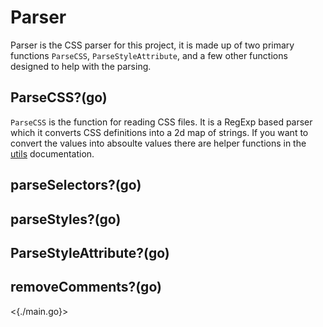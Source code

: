 # Parser

Parser is the CSS parser for this project, it is made up of two primary functions `ParseCSS`, `ParseStyleAttribute`, and a few other functions designed to help with the parsing.

## ParseCSS?(go)

`ParseCSS` is the function for reading CSS files. It is a RegExp based parser which it converts CSS definitions into a 2d map of strings. If you want to convert the values into absoulte values there are helper functions in the [utils](/utils) documentation.

## parseSelectors?(go)

## parseStyles?(go)

## ParseStyleAttribute?(go)

## removeComments?(go)

<{./main.go}>
